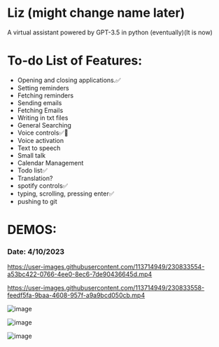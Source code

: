 # Liz (might change name later)
A virtual assistant powered by GPT-3.5 in python (eventually)(It is now)


# To-do List of Features:
- Opening and closing applications.✅
- Setting reminders
- Fetching reminders
- Sending emails
- Fetching Emails
- Writing in txt files
- General Searching
- Voice controls✅🛑
- Voice activation
- Text to speech
- Small talk
- Calendar Management
- Todo list✅
- Translation?
- spotify controls✅
- typing, scrolling, pressing enter✅
- pushing to git

# DEMOS:
### Date: 4/10/2023

https://user-images.githubusercontent.com/113714949/230833554-a53bc422-0766-4ee0-8ec6-7de90436645d.mp4


https://user-images.githubusercontent.com/113714949/230833558-feedf5fa-9baa-4608-957f-a9a9bcd050cb.mp4

![image](https://user-images.githubusercontent.com/113714949/230833657-34f327db-8004-4309-9060-a55195738a2e.png)

![image](https://user-images.githubusercontent.com/113714949/230833492-1abab432-cd52-4d84-9936-a8bf25494fbe.png)

![image](https://user-images.githubusercontent.com/113714949/230943377-07a423f7-09a9-4f0c-bd5a-8569a8ede041.png)
